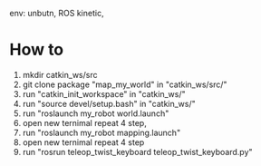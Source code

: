 env: unbutn, ROS kinetic,
# How to
1. mkdir catkin_ws/src 
2. git clone package "map_my_world" in "catkin_ws/src/"
3. run "catkin_init_workspace" in "catkin_ws/"
4. run "source devel/setup.bash" in "catkin_ws/"
5. run "roslaunch my_robot world.launch"
6. open new ternimal repeat 4 step,
7. run "roslaunch my_robot mapping.launch"
8. open new ternimal repeat 4 step
9. run "rosrun teleop_twist_keyboard teleop_twist_keyboard.py" 
